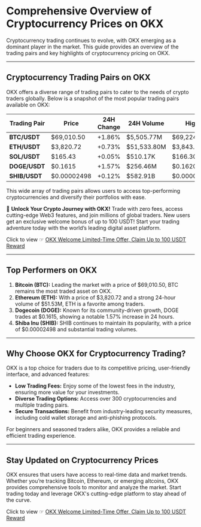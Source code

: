 # Comprehensive Overview of Cryptocurrency Prices on OKX

Cryptocurrency trading continues to evolve, with OKX emerging as a dominant player in the market. This guide provides an overview of the trading pairs and key highlights of cryptocurrency pricing on OKX.

---

## **Cryptocurrency Trading Pairs on OKX**

OKX offers a diverse range of trading pairs to cater to the needs of crypto traders globally. Below is a snapshot of the most popular trading pairs available on OKX:

| Trading Pair | Price | 24H Change | 24H Volume | High | Low |
|--------------|-------|------------|------------|------|-----|
| **BTC/USDT** | $69,010.50 | +1.86% | $5,505.77M | $69,224.90 | $67,267.10 |
| **ETH/USDT** | $3,820.72 | +0.73% | $51,533.80M | $3,843.11 | $3,752.50 |
| **SOL/USDT** | $165.43 | +0.05% | $510.17K | $166.30 | $161.38 |
| **DOGE/USDT** | $0.1615 | +1.57% | $256.46M | $0.1620 | $0.1547 |
| **SHIB/USDT** | $0.00002498 | +0.12% | $582.91B | $0.00002510 | $0.00002401 |

This wide array of trading pairs allows users to access top-performing cryptocurrencies and diversify their portfolios with ease.

🚀 **Unlock Your Crypto Journey with OKX!** Trade with zero fees, access cutting-edge Web3 features, and join millions of global traders. New users get an exclusive welcome bonus of up to 100 USDT! Start your trading adventure today with the world’s leading digital asset platform.

Click to view ☞ [OKX Welcome Limited-Time Offer, Claim Up to 100 USDT Reward](https://bit.ly/OKXe)

---

## **Top Performers on OKX**

1. **Bitcoin (BTC):** Leading the market with a price of $69,010.50, BTC remains the most traded asset on OKX.
2. **Ethereum (ETH):** With a price of $3,820.72 and a strong 24-hour volume of $51.53M, ETH is a favorite among traders.
3. **Dogecoin (DOGE):** Known for its community-driven growth, DOGE trades at $0.1615, showing a notable 1.57% increase in 24 hours.
4. **Shiba Inu (SHIB):** SHIB continues to maintain its popularity, with a price of $0.00002498 and substantial trading volumes.

---

## **Why Choose OKX for Cryptocurrency Trading?**

OKX is a top choice for traders due to its competitive pricing, user-friendly interface, and advanced features:

- **Low Trading Fees:** Enjoy some of the lowest fees in the industry, ensuring more value for your investments.
- **Diverse Trading Options:** Access over 300 cryptocurrencies and multiple trading pairs.
- **Secure Transactions:** Benefit from industry-leading security measures, including cold wallet storage and anti-phishing protocols.

For beginners and seasoned traders alike, OKX provides a reliable and efficient trading experience.

---

## **Stay Updated on Cryptocurrency Prices**

OKX ensures that users have access to real-time data and market trends. Whether you’re tracking Bitcoin, Ethereum, or emerging altcoins, OKX provides comprehensive tools to monitor and analyze the market. Start trading today and leverage OKX's cutting-edge platform to stay ahead of the curve.

Click to view ☞ [OKX Welcome Limited-Time Offer, Claim Up to 100 USDT Reward](https://bit.ly/OKXe)
